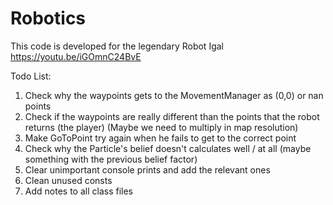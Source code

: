 # Robotics
This code is developed for the legendary Robot Igal
https://youtu.be/iGOmnC24BvE

Todo List:
  1. Check why the waypoints gets to the MovementManager as (0,0) or nan points
  2. Check if the waypoints are really different than the points that the robot returns (the player) 
     (Maybe we need to multiply in map resolution)
  3. Make GoToPoint try again when he fails to get to the correct point
  4. Check why the Particle's belief doesn't calculates well / at all (maybe something with the previous belief factor)
  5. Clear unimportant console prints and add the relevant ones
  6. Clean unused consts
  7. Add notes to all class files
